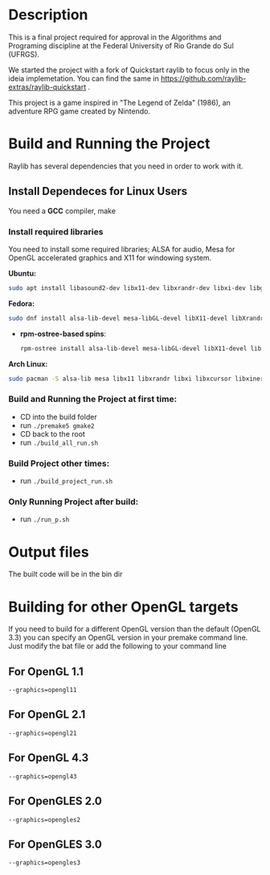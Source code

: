 # Description

This is a final project required for approval in the Algorithms and Programing discipline at the Federal University of Rio Grande do Sul (UFRGS).

We started the project with a fork of Quickstart raylib to focus only in the ideia implemetation. You can find the same in https://github.com/raylib-extras/raylib-quickstart .

This project is a game inspired in "The Legend of Zelda" (1986), an adventure RPG game created by Nintendo.


# Build and Running the Project

Raylib has several dependencies that you need in order to work with it.

## Install Dependeces for Linux Users

You need a **GCC** compiler, make
 
 ### Install required libraries

You need to install some required libraries; ALSA for audio, Mesa for OpenGL accelerated graphics and X11 for windowing system.

**Ubuntu:**

```bash
sudo apt install libasound2-dev libx11-dev libxrandr-dev libxi-dev libgl1-mesa-dev libglu1-mesa-dev libxcursor-dev libxinerama-dev libwayland-dev libxkbcommon-dev
 ```

 **Fedora:**
 ```bash
sudo dnf install alsa-lib-devel mesa-libGL-devel libX11-devel libXrandr-devel libXi-devel libXcursor-devel libXinerama-devel libatomic
 ```

- **rpm-ostree-based spins**:

    ```bash 
    rpm-ostree install alsa-lib-devel mesa-libGL-devel libX11-devel libXrandr-devel libXi-devel libXcursor-devel libXinerama-devel libatomic
    ```

 **Arch Linux:**
 ```bash
sudo pacman -S alsa-lib mesa libx11 libxrandr libxi libxcursor libxinerama
 ```

 ### Build and Running the Project at first time:
* CD into the build folder
* run `./premake5 gmake2`
* CD back to the root
* run `./build_all_run.sh`

### Build Project other times:
* run `./build_project_run.sh`

### Only Running Project after build:
* run `./run_p.sh`


# Output files
The built code will be in the bin dir

# Building for other OpenGL targets
If you need to build for a different OpenGL version than the default (OpenGL 3.3) you can specify an OpenGL version in your premake command line. Just modify the bat file or add the following to your command line

## For OpenGL 1.1
`--graphics=opengl11`

## For OpenGL 2.1
`--graphics=opengl21`

## For OpenGL 4.3
`--graphics=opengl43`

## For OpenGLES 2.0
`--graphics=opengles2`

## For OpenGLES 3.0
`--graphics=opengles3`
